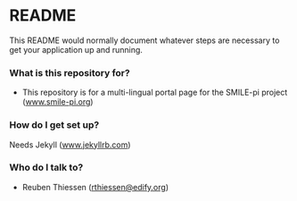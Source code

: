 # README #

This README would normally document whatever steps are necessary to get your application up and running.

### What is this repository for? ###

* This repository is for a multi-lingual portal page for the SMILE-pi project (www.smile-pi.org)

### How do I get set up? ###

Needs Jekyll (www.jekyllrb.com)

### Who do I talk to? ###

* Reuben Thiessen (rthiessen@edify.org)